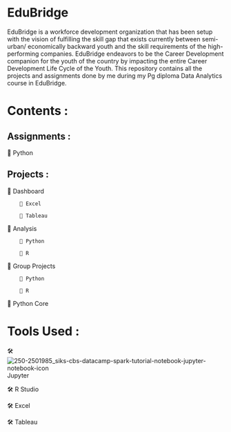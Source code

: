 # EduBridge
EduBridge is a workforce development organization that has been setup with the vision of fulfilling the skill gap that exists currently between semi-urban/ economically backward youth and the skill requirements of the high-performing companies. EduBridge endeavors to be the Career Development companion for the youth of the country by impacting the entire Career Development Life Cycle of the Youth.
This repository contains all the projects and assignments done by me during my Pg diploma Data Analytics course in EduBridge.

# Contents :

## Assignments :

  🔲 Python
  
## Projects :
  🔲 Dashboard
  
        🔘 Excel 
               
        🔘 Tableau
              
  
  🔲 Analysis
  
        🔘 Python   
                                                                                   
        🔘 R
  
  🔲 Group Projects
  
        🔘 Python
     
        🔘 R            
              
  
  🔲 Python Core
               
  
# Tools Used :

  🛠 ![250-2501985_siks-cbs-datacamp-spark-tutorial-notebook-jupyter-notebook-icon](https://user-images.githubusercontent.com/85150311/130360581-0c1c3867-aa9c-4a33-80f8-1e9f82ed759c.png)
Jupyter
  
  🛠 R Studio
  
  🛠 Excel
  
  🛠 Tableau 
            

